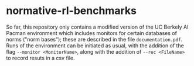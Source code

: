 # normative-rl-benchmarks
So far, this repository only contains a modified version of the UC Berkely AI Pacman environment which includes monitors for certain databases of norms ("norm bases"); these are described in the file `documentation.pdf`. Runs of the environment can be initiated as usual, with the addition of the flag `--monitor <MonitorName>`, along with the addition of `--rec <FileName>` to record resuts in a csv file.
